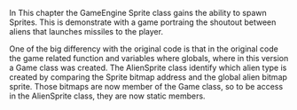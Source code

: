 In This chapter the GameEngine Sprite class gains the ability to spawn Sprites.
This is demonstrate with a game portraing the shoutout between aliens that
launches missiles to the player.

One of the big differency with the original code is that in the original code
the game related function and variables where globals, where in this version a
Game class was created.
The AlienSprite class identify which alien type is created by comparing the
Sprite bitmap address and the global alien bitmap sprite.
Those bitmaps are now member of the Game class, so to be access in the
AlienSprite class, they are now static members. 


